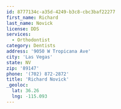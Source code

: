 ```yaml
---
id: 8777134c-a35d-4249-b3c8-cbc3baf22277
first_name: Richard
last_name: Novick
license: DDS
services:
  - Orthodontist
category: Dentists
address: '9050 W Tropicana Ave'
city: 'Las Vegas'
state: NV
zip: '89147'
phone: '(702) 872-2872'
title: 'Richard Novick'
_geoloc:
  lat: 36.26
  lng: -115.093
---
```

